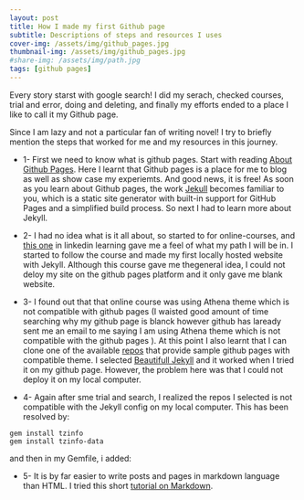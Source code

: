 ```yaml
---
layout: post
title: How I made my first Github page
subtitle: Descriptions of steps and resources I uses
cover-img: /assets/img/github_pages.jpg
thumbnail-img: /assets/img/github_pages.jpg
#share-img: /assets/img/path.jpg
tags: [github pages]
---
```


Every story starst with google search!
I did my serach, checked courses, trial and error, doing and deleting, and finally my efforts ended to a place I like to call it my Github page.

Since I am lazy and not a particular fan of writing novel! I try to briefly mention the steps that worked for me and my resources in this journey.

* 1- First we need to know what is github pages. Start with reading [About Github Pages](https://docs.github.com/en/free-pro-team@latest/github/working-with-github-pages/about-github-pages). Here I learnt that Github pages is a place for me to blog as well as show case my experiemts. And good news, it is free! As soon as you learn about Github pages, the work [Jekull](https://docs.github.com/en/free-pro-team@latest/github/working-with-github-pages/about-github-pages-and-jekyll) becomes familiar to you, which is a static site generator with built-in support for GitHub Pages and a simplified build process. So next I had to learn more about Jekyll.

* 2- I had no idea what is it all about, so started to for online-courses, and [this one](https://www.lynda.com/GitHub-tutorials/Learning-Static-Site-Building-Jekyll/761964-2.html) in linkedin learning gave me a feel of what my path I will be in. I started to follow the course and made my first locally hosted website with Jekyll. Although this course gave me thegeneral idea, I could not deloy my site on the github pages platform and it only gave me blank website.

* 3- I found out that that online course was using Athena theme which is not compatible with github pages (I waisted good amount of time searching why my github page is blanck however github has laready sent me an email to me saying I am using Athena theme which is not compatible with the github pages ). At this point I also learnt that I can clone one of the available [repos](https://github.com/topics/jekyll-theme) that provide sample github pages with compatible theme. I selected [Beautifull Jekyll](https://github.com/daattali/beautiful-jekyll) and it worked when I tried it on my github page. However, the problem here was that I could not deploy it on my local computer.

* 4- Again after sme trial and search, I realized the repos I selected is not compatible with the Jekyll config on my local computer. This has been resolved by:
~~~
gem install tzinfo
gem install tzinfo-data
~~~
and then in my Gemfile, i added:

* 5- It is by far easier to write posts and pages in markdown language than HTML. I tried this short [tutorial on Markdown](https://www.markdowntutorial.com/).



